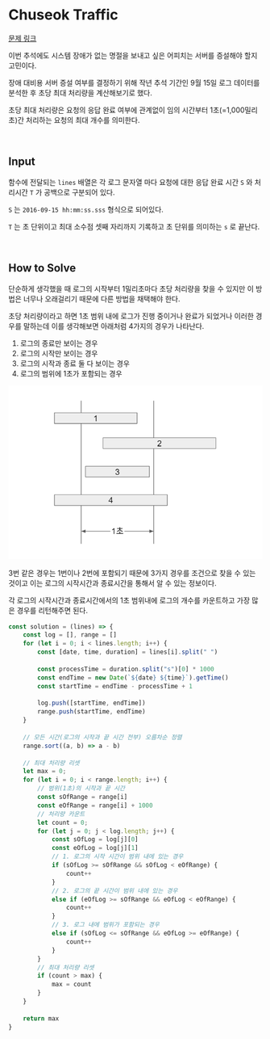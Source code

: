 # Chuseok Traffic

[문제 링크](https://programmers.co.kr/learn/courses/30/lessons/17676)

이번 추석에도 시스템 장애가 없는 명절을 보내고 싶은 어피치는 서버를 증설해야 할지 고민이다.

장애 대비용 서버 증설 여부를 결정하기 위해 작년 추석 기간인 9월 15일 로그 데이터를 분석한 후 초당 최대 처리량을 계산해보기로 했다.

초당 최대 처리량은 요청의 응답 완료 여부에 관계없이 임의 시간부터 1초(=1,000밀리초)간 처리하는 요청의 최대 개수를 의미한다.

<br>

## Input

함수에 전달되는 `lines` 배열은 각 로그 문자열 마다 요청에 대한 응답 완료 시간 `S` 와 처리시간 `T` 가 공백으로 구분되어 있다.

`S` 는 `2016-09-15 hh:mm:ss.sss` 형식으로 되어있다.

`T` 는 초 단위이고 최대 소수점 셋째 자리까지 기록하고 초 단위를 의미하는 `s` 로 끝난다.

<br>

## How to Solve

단순하게 생각했을 때 로그의 시작부터 1밀리초마다 초당 처리량을 찾을 수 있지만 이 방법은 너무나 오래걸리기 때문에 다른 방법을 채택해야 한다.

초당 처리량이라고 하면 1초 범위 내에 로그가 진행 중이거나 완료가 되었거나 이러한 경우를 말하는데 이를 생각해보면 아래처럼 4가지의 경우가 나타난다.

1. 로그의 종료만 보이는 경우
2. 로그의 시작만 보이는 경우
3. 로그의 시작과 종료 둘 다 보이는 경우
4. 로그의 범위에 1초가 포함되는 경우

![img](./img/chuseok.PNG)

3번 같은 경우는 1번이나 2번에 포함되기 때문에 3가지 경우를 조건으로 찾을 수 있는 것이고 이는 로그의 시작시간과 종료시간을 통해서 알 수 있는 정보이다.

각 로그의 시작시간과 종료시간에서의 1초 범위내에 로그의 개수를 카운트하고 가장 많은 경우를 리턴해주면 된다.

```js
const solution = (lines) => {
    const log = [], range = []
    for (let i = 0; i < lines.length; i++) {
        const [date, time, duration] = lines[i].split(" ")
        
        const processTime = duration.split("s")[0] * 1000
        const endTime = new Date(`${date} ${time}`).getTime()
        const startTime = endTime - processTime + 1
        
        log.push([startTime, endTime])
        range.push(startTime, endTime)
    }
    
    // 모든 시간(로그의 시작과 끝 시간 전부) 오름차순 정렬
    range.sort((a, b) => a - b)
    
    // 최대 처리량 리셋
    let max = 0;
    for (let i = 0; i < range.length; i++) {
        // 범위(1초)의 시작과 끝 시간
        const sOfRange = range[i]
        const eOfRange = range[i] + 1000
        // 처리량 카운트
        let count = 0;
        for (let j = 0; j < log.length; j++) {            
            const sOfLog = log[j][0]
            const eOfLog = log[j][1]
            // 1. 로그의 시작 시간이 범위 내에 있는 경우
            if (sOfLog >= sOfRange && sOfLog < eOfRange) {
                count++
            }
            // 2. 로그의 끝 시간이 범위 내에 있는 경우
            else if (eOfLog >= sOfRange && eOfLog < eOfRange) {
                count++
            }
            // 3. 로그 내에 범위가 포함되는 경우
            else if (sOfLog <= sOfRange && eOfLog >= eOfRange) {
                count++
            }
        }
        // 최대 처리량 리셋
        if (count > max) {
            max = count
        }
    }
    
    return max
}
```





